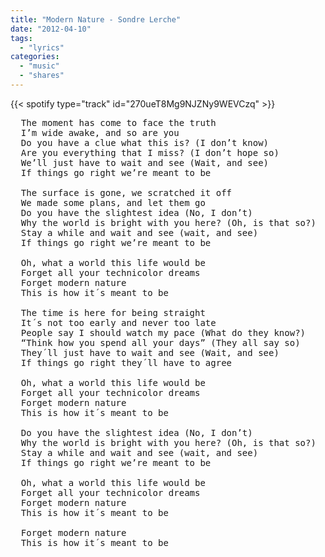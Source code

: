 ```yaml
---
title: "Modern Nature - Sondre Lerche"
date: "2012-04-10"
tags:
  - "lyrics"
categories:
  - "music"
  - "shares"
---
```


{{< spotify type="track" id="270ueT8Mg9NJZNy9WEVCzq" >}}

<pre>
  The moment has come to face the truth
  I’m wide awake, and so are you
  Do you have a clue what this is? (I don’t know)
  Are you everything that I miss? (I don’t hope so)
  We’ll just have to wait and see (Wait, and see)
  If things go right we’re meant to be

  The surface is gone, we scratched it off
  We made some plans, and let them go
  Do you have the slightest idea (No, I don’t)
  Why the world is bright with you here? (Oh, is that so?)
  Stay a while and wait and see (wait, and see)
  If things go right we’re meant to be

  Oh, what a world this life would be
  Forget all your technicolor dreams
  Forget modern nature
  This is how it´s meant to be

  The time is here for being straight
  It´s not too early and never too late
  People say I should watch my pace (What do they know?)
  “Think how you spend all your days” (They all say so)
  They´ll just have to wait and see (Wait, and see)
  If things go right they´ll have to agree

  Oh, what a world this life would be
  Forget all your technicolor dreams
  Forget modern nature
  This is how it´s meant to be

  Do you have the slightest idea (No, I don’t)
  Why the world is bright with you here? (Oh, is that so?)
  Stay a while and wait and see (wait, and see)
  If things go right we’re meant to be

  Oh, what a world this life would be
  Forget all your technicolor dreams
  Forget modern nature
  This is how it´s meant to be

  Forget modern nature
  This is how it´s meant to be
</pre>